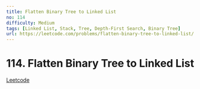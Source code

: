 ```yaml
---
title: Flatten Binary Tree to Linked List
no: 114
difficulty: Medium
tags: [Linked List, Stack, Tree, Depth-First Search, Binary Tree]
url: https://leetcode.com/problems/flatten-binary-tree-to-linked-list/
---
```


# 114. Flatten Binary Tree to Linked List

[Leetcode](https://leetcode.com/problems/flatten-binary-tree-to-linked-list/)

